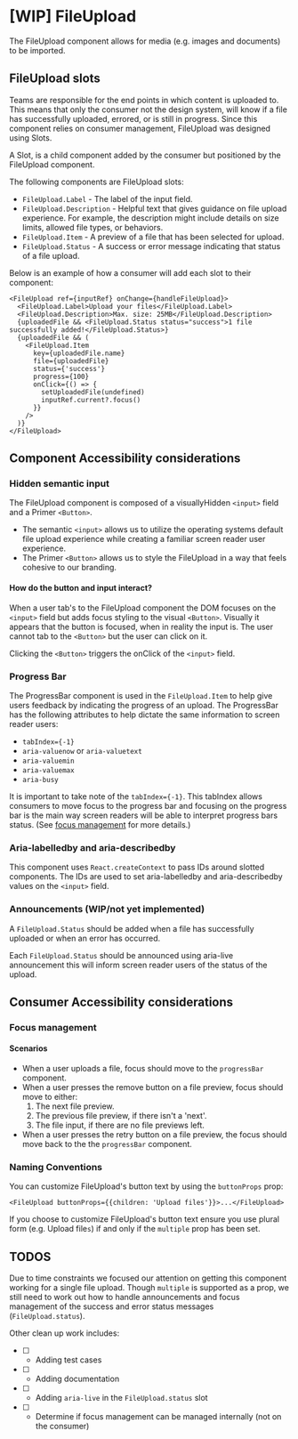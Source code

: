 # [WIP] FileUpload

The FileUpload component allows for media (e.g. images and documents) to be imported.

## FileUpload slots

Teams are responsible for the end points in which content is uploaded to. This means that only the consumer not the design system, will know if a file has successfully uploaded, errored, or is still in progress. Since this component relies on consumer management, FileUpload was designed using Slots.

A Slot, is a child component added by the consumer but positioned by the FileUpload component.

The following components are FileUpload slots:

- `FileUpload.Label` - The label of the input field.
- `FileUpload.Description` - Helpful text that gives guidance on file upload experience. For example, the description might include details on size limits, allowed file types, or behaviors.
- `FileUpload.Item` - A preview of a file that has been selected for upload.
- `FileUpload.Status` - A success or error message indicating that status of a file upload.

Below is an example of how a consumer will add each slot to their component:

```tsx
<FileUpload ref={inputRef} onChange={handleFileUpload}>
  <FileUpload.Label>Upload your files</FileUpload.Label>
  <FileUpload.Description>Max. size: 25MB</FileUpload.Description>
  {uploadedFile && <FileUpload.Status status="success">1 file successfully added!</FileUpload.Status>}
  {uploadedFile && (
    <FileUpload.Item
      key={uploadedFile.name}
      file={uploadedFile}
      status={'success'}
      progress={100}
      onClick={() => {
        setUploadedFile(undefined)
        inputRef.current?.focus()
      }}
    />
  )}
</FileUpload>
```

## Component Accessibility considerations

### Hidden semantic input

The FileUpload component is composed of a visuallyHidden `<input>` field and a Primer `<Button>`.

- The semantic `<input>` allows us to utilize the operating systems default file upload experience while creating a familiar screen reader user experience.
- The Primer `<Button>` allows us to style the FileUpload in a way that feels cohesive to our branding.

#### How do the button and input interact?

When a user tab's to the FileUpload component the DOM focuses on the `<input>` field but adds focus styling to the visual `<Button>`. Visually it appears that the button is focused, when in reality the input is. The user cannot tab to the `<Button>` but the user can click on it.

Clicking the `<Button>` triggers the onClick of the `<input>` field.

### Progress Bar

The ProgressBar component is used in the `FileUpload.Item` to help give users feedback by indicating the progress of an upload. The ProgressBar has the following attributes to help dictate the same information to screen reader users:

- `tabIndex={-1}`
- `aria-valuenow` or `aria-valuetext`
- `aria-valuemin`
- `aria-valuemax`
- `aria-busy`

It is important to take note of the `tabIndex={-1}`. This tabIndex allows consumers to move focus to the progress bar and focusing on the progress bar is the main way screen readers will be able to interpret progress bars status. (See [focus management](#focus-management) for more details.)

### Aria-labelledby and aria-describedby

This component uses `React.createContext` to pass IDs around slotted components. The IDs are used to set aria-labelledby and aria-describedby values on the `<input>` field.

### Announcements (WIP/not yet implemented)

A `FileUpload.Status` should be added when a file has successfully uploaded or when an error has occurred.

Each `FileUpload.Status` should be announced using aria-live announcement this will inform screen reader users of the status of the upload.

## Consumer Accessibility considerations

### Focus management

#### Scenarios

- When a user uploads a file, focus should move to the `progressBar` component.
- When a user presses the remove button on a file preview, focus should move to either:
  1. The next file preview.
  2. The previous file preview, if there isn't a 'next'.
  3. The file input, if there are no file previews left.
- When a user presses the retry button on a file preview, the focus should move back to the the `progressBar` component.

### Naming Conventions

You can customize FileUpload's button text by using the `buttonProps` prop:

```tsx
<FileUpload buttonProps={{children: 'Upload files'}}>...</FileUpload>
```

If you choose to customize FileUpload's button text ensure you use plural form (e.g. Upload file`s`) if and only if the `multiple` prop has been set.

## TODOS

Due to time constraints we focused our attention on getting this component working for a single file upload. Though `multiple` is supported as a prop, we still need to work out how to handle announcements and focus management of the success and error status messages (`FileUpload.status`).

Other clean up work includes:

- [ ] - Adding test cases
- [ ] - Adding documentation
- [ ] - Adding `aria-live` in the `FileUpload.status` slot
- [ ] - Determine if focus management can be managed internally (not on the consumer)
